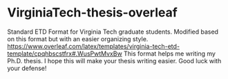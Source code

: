 # VirginiaTech-thesis-overleaf
Standard ETD Format for Virginia Tech graduate students. Modified based on this format but with an easier organizing style. https://www.overleaf.com/latex/templates/virginia-tech-etd-template/cpqhbscstfrx#.WusPwtMvxBw This format helps me writing my Ph.D. thesis. I hope this will make your thesis writing easier. Good luck with your defense!
